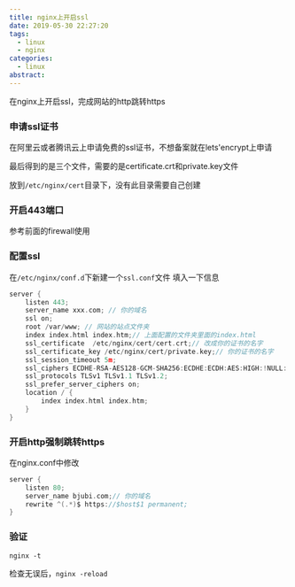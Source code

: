 ```yaml
---
title: nginx上开启ssl
date: 2019-05-30 22:27:20
tags:
  - linux
  - nginx
categories:
  - linux
abstract:
---
```


在nginx上开启ssl，完成网站的http跳转https

<!--more-->

### 申请ssl证书

在阿里云或者腾讯云上申请免费的ssl证书，不想备案就在lets'encrypt上申请

最后得到的是三个文件，需要的是certificate.crt和private.key文件

放到`/etc/nginx/cert`目录下，没有此目录需要自己创建

### 开启443端口

参考前面的firewall使用

### 配置ssl

在`/etc/nginx/conf.d`下新建一个`ssl.conf`文件
填入一下信息

```c
server {
    listen 443;
    server_name xxx.com; // 你的域名
    ssl on;
    root /var/www; // 网站的站点文件夹
    index index.html index.htm;// 上面配置的文件夹里面的index.html
    ssl_certificate  /etc/nginx/cert/cert.crt;// 改成你的证书的名字
    ssl_certificate_key /etc/nginx/cert/private.key;// 你的证书的名字
    ssl_session_timeout 5m;
    ssl_ciphers ECDHE-RSA-AES128-GCM-SHA256:ECDHE:ECDH:AES:HIGH:!NULL:!aNULL:!MD5:!ADH:!RC4;
    ssl_protocols TLSv1 TLSv1.1 TLSv1.2;
    ssl_prefer_server_ciphers on;
    location / {
        index index.html index.htm;
    }
}
```

### 开启http强制跳转https

在nginx.conf中修改

```c
server {
    listen 80;
    server_name bjubi.com;// 你的域名
    rewrite ^(.*)$ https://$host$1 permanent;
}
```

### 验证

`nginx -t`

检查无误后，`nginx -reload`

